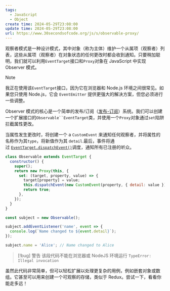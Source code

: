 ```yaml
---
tags:
  - JavaScript
  - Object
create time: 2024-05-29T23:08:00
update time: 2024-05-29T23:08:00
url: https://www.30secondsofcode.org/js/s/observable-proxy/
---
```

观察者模式是一种设计模式，其中对象（称为主体）维护一个从属项（观察者）列表，这些从属项（观察者）在对象状态的任何更改时都会收到通知。只要稍加聪明，我们就可以利用`EventTarget`接口和`Proxy`对象在 JavaScript 中实现 Observer 模式。

> [!Note]
> 我正在使用该`EventTarget`接口，因为它在浏览器和 Node.js 环境之间很常见。如果您只使用 Node.js，它会 `EventEmitter` 提供更强大的解决方案，但您必须进行一些调整。

Observer 模式的核心是一个简单的发布/订阅（[发布-订阅](https://en.wikipedia.org/wiki/Publish%E2%80%93subscribe_pattern)）系统。我们可以创建一个扩展接口的`Observable``EventTarget`类，并使用一个`Proxy`对象通过`set`陷阱拦截属性更改。

当属性发生更改时，将创建一个 a `CustomEvent` 来通知任何观察者，并将属性的名称作为其`type`，将新值作为其 `detail`.最后，事件将通过 [`EventTarget.dispatchEvent()`](https://developer.mozilla.org/en-US/docs/Web/API/EventTarget/dispatchEvent)调度，通知所有已注册的听众。

```javascript
class Observable extends EventTarget {
  constructor() {
    super();
    return new Proxy(this, {
      set: (target, property, value) => {
        target[property] = value;
        this.dispatchEvent(new CustomEvent(property, { detail: value }));
        return true;
      },
    });
  }
}

const subject = new Observable();

subject.addEventListener('name', event => {
  console.log(`Name changed to ${event.detail}`);
});

subject.name = 'Alice'; // Name changed to Alice
```

> [!bug] 警告
> 该段代码不能在浏览器或 NodeJS 环境运行
> `TypeError: Illegal invocation`

虽然此代码非常简单，但可以轻松扩展以处理更复杂的用例，例如嵌套对象或数组。它甚至可以用来创建一个可观察的存储，类似于 Redux。尝试一下，看看你能走多远！